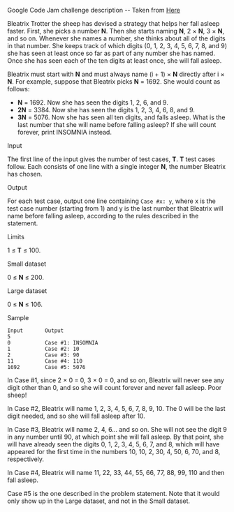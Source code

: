 ﻿Google Code Jam challenge description -- Taken from [Here](https://code.google.com/codejam/contest/6254486/dashboard#s=p0)


Bleatrix Trotter the sheep has devised a strategy that helps her fall asleep faster. First, she picks a number **N**. Then she starts naming **N**, 2 × **N**, 3 × **N**, and so on. Whenever she names a number, she thinks about all of the digits in that number. She keeps track of which digits (0, 1, 2, 3, 4, 5, 6, 7, 8, and 9) she has seen at least once so far as part of any number she has named. Once she has seen each of the ten digits at least once, she will fall asleep.

Bleatrix must start with **N** and must always name (i + 1) × **N** directly after i × **N**. For example, suppose that Bleatrix picks **N** = 1692. She would count as follows:

* **N** = 1692. Now she has seen the digits 1, 2, 6, and 9.
* **2N** = 3384. Now she has seen the digits 1, 2, 3, 4, 6, 8, and 9.
* **3N** = 5076. Now she has seen all ten digits, and falls asleep.
What is the last number that she will name before falling asleep? If she will count forever, print INSOMNIA instead.

Input

The first line of the input gives the number of test cases, **T**. **T** test cases follow. Each consists of one line with a single integer **N**, the number Bleatrix has chosen.

Output

For each test case, output one line containing `Case #x: y`, where x is the test case number (starting from 1) and y is the last number that Bleatrix will name before falling asleep, according to the rules described in the statement.

Limits

1 ≤ **T** ≤ 100.

Small dataset

0 ≤ **N** ≤ 200.

Large dataset

0 ≤ **N** ≤ 106.

Sample

```
Input		Output
5
0			Case #1: INSOMNIA
1			Case #2: 10
2			Case #3: 90
11			Case #4: 110
1692		Case #5: 5076
```	

In Case #1, since 2 × 0 = 0, 3 × 0 = 0, and so on, Bleatrix will never see any digit other than 0, and so she will count forever and never fall asleep. Poor sheep!

In Case #2, Bleatrix will name 1, 2, 3, 4, 5, 6, 7, 8, 9, 10. The 0 will be the last digit needed, and so she will fall asleep after 10.

In Case #3, Bleatrix will name 2, 4, 6... and so on. She will not see the digit 9 in any number until 90, at which point she will fall asleep. By that point, she will have already seen the digits 0, 1, 2, 3, 4, 5, 6, 7, and 8, which will have appeared for the first time in the numbers 10, 10, 2, 30, 4, 50, 6, 70, and 8, respectively.

In Case #4, Bleatrix will name 11, 22, 33, 44, 55, 66, 77, 88, 99, 110 and then fall asleep.

Case #5 is the one described in the problem statement. Note that it would only show up in the Large dataset, and not in the Small dataset.